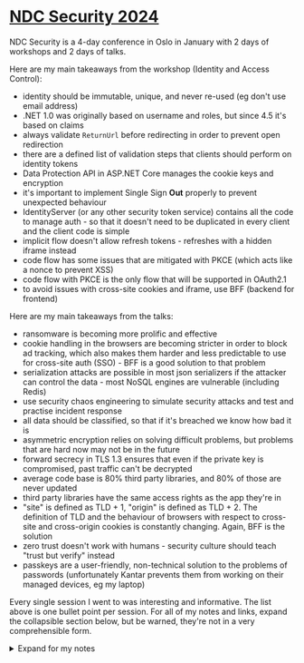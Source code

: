 # [NDC Security 2024](https://ndc-security.com/)

NDC Security is a 4-day conference in Oslo in January with 2 days of workshops and 2 days of talks.

Here are my main takeaways from the workshop (Identity and Access Control):
- identity should be immutable, unique, and never re-used (eg don't use email address)
- .NET 1.0 was originally based on username and roles, but since 4.5 it's based on claims
- always validate `ReturnUrl` before redirecting in order to prevent open redirection
- there are a defined list of validation steps that clients should perform on identity tokens
- Data Protection API in ASP.NET Core manages the cookie keys and encryption
- it's important to implement Single Sign **Out** properly to prevent unexpected behaviour
- IdentityServer (or any other security token service) contains all the code to manage auth -
  so that it doesn't need to be duplicated in every client and the client code is simple
- implicit flow doesn't allow refresh tokens - refreshes with a hidden iframe instead
- code flow has some issues that are mitigated with PKCE (which acts like a nonce to prevent XSS)
- code flow with PKCE is the only flow that will be supported in OAuth2.1
- to avoid issues with cross-site cookies and iframe, use BFF (backend for frontend)

Here are my main takeaways from the talks:
- ransomware is becoming more prolific and effective
- cookie handling in the browsers are becoming stricter in order to block ad tracking,
  which also makes them harder and less predictable to use for cross-site auth (SSO) -
  BFF is a good solution to that problem
- serialization attacks are possible in most json serializers if the attacker can control the data -
  most NoSQL engines are vulnerable (including Redis)
- use security chaos engineering to simulate security attacks and test and practise incident response
- all data should be classified, so that if it's breached we know how bad it is
- asymmetric encryption relies on solving difficult problems, but problems that are hard now may not be in the future
- forward secrecy in TLS 1.3 ensures that even if the private key is compromised,
  past traffic can't be decrypted
- average code base is 80% third party libraries, and 80% of those are never updated
- third party libraries have the same access rights as the app they're in
- "site" is defined as TLD + 1, "origin" is defined as TLD + 2.
  The definition of TLD and the behaviour of browsers with respect to cross-site and cross-origin cookies is constantly changing.
  Again, BFF is the solution
- zero trust doesn't work with humans -
  security culture should teach "trust but verify" instead
- passkeys are a user-friendly, non-technical solution to the problems of passwords
  (unfortunately Kantar prevents them from working on their managed devices, eg my laptop)

Every single session I went to was interesting and informative.
The list above is one bullet point per session.
For all of my notes and links, expand the collapsible section below,
but be warned, they're not in a very comprehensible form.

<details>
<summary>Expand for my notes</summary>
<br />

## Workshop: [Identity & Access Control for modern Applications and APIs using ASP.NET Core 8](https://ndc-security.com/workshops/identity-and-access-control-for-modern-applications-anders-abel/3cbf535885dc) *Anders Abel*

### Day 1

Apparently the workshop has been going for 10 years, but it's constantly updated and still very much relevant.  
Standard training is a 3-day course,
but this is condensed into a 2-day workshop.
He goes a bit quick sometimes.

Browser talks to webapp, services. Services talk to each other.
Assume zero trust, unlike 10 years ago when we trusted everything inside the firewall.

[`IIdentity`](https://learn.microsoft.com/en-us/dotnet/api/system.security.principal.iidentity?view=netframework-1.1)
and
[`IPrincipal`](https://learn.microsoft.com/en-us/dotnet/api/system.security.principal.iprincipal?view=netframework-1.1)
have been around since the start of .Net and are still the basis of authentication and authorization,
but they're based on a name and roles, which is not very flexible.

Identity name should be:
- immutable (persistent)
- unique
- never re-used

So don't use things like email address, or a social security number that's based on gender (like Norway does/did).
Use a guid.

.Net 4.5 introduced **claims** into .Net framework in 2012.
Claims are a key/value pair, with an optional issuer.

[`ClaimsIdentity`](https://learn.microsoft.com/en-us/dotnet/api/system.security.claims.claimsidentity?view=netframework-4.5)
implements `IIdentity`.
[`ClaimsPrincipal`](https://learn.microsoft.com/en-us/dotnet/api/system.security.claims.claimsprincipal?view=netframework-4.5)
implements `IPrincipal` and contains a collection of `ClaimsIdentity`s.

Claim **key**:
- OpenId defines a set of standard claims
- but it can be anything
- `sub` is kinda like `Name` in original `IIdentity`
  - "human"
  - unique at issuer

Claim **type** - eg to tie name to a well-known name.
Or can specify the type in the constructor.

`IIdentity.IsAuthenticated` is read-only. It's set by defining `authenticationType` in the constructor.

**Tip:** always use the
[4 parameter constructor](https://learn.microsoft.com/en-us/dotnet/api/system.security.claims.claimsidentity.-ctor?view=netframework-4.5#system-security-claims-claimsidentity-ctor(system-collections-generic-ienumerable((system-security-claims-claim))-system-string-system-string-system-string))
(second parameter is `authenticationType`).

ASP.NET middleware can handle request, or just part of it (ie process and continue).
Defined in order, eg first static files, then HSTS, then authentication, then authorization.

[Auth middleware extension methods](https://learn.microsoft.com/en-us/dotnet/api/microsoft.aspnetcore.builder.authappbuilderextensions.useauthentication?view=aspnetcore-8.0)
are badly named:
- [`SignInAsync`](https://learn.microsoft.com/en-us/dotnet/api/microsoft.aspnetcore.authentication.authenticationhttpcontextextensions.signinasync?view=aspnetcore-8.0) -
   creates a session - provider creates a principal which is the parameter to this method
- [`ChallengeAsync`](https://learn.microsoft.com/en-us/dotnet/api/microsoft.aspnetcore.authentication.authenticationhttpcontextextensions.challengeasync?view=aspnetcore-8.0) - initiates sign in
- [`AuthenticateAsync`](https://learn.microsoft.com/en-us/dotnet/api/microsoft.aspnetcore.authentication.authenticationhttpcontextextensions.authenticateasync?view=aspnetcore-8.0) - queries if authenticated

Always validate `ReturnUrl` when redirecting.
[`LocalRedirect`](https://learn.microsoft.com/en-us/dotnet/api/microsoft.aspnetcore.mvc.controllerbase.localredirect?view=aspnetcore-8.0)
does that, or manually check with
[`IsLocalUrl`](https://learn.microsoft.com/en-us/dotnet/api/microsoft.aspnetcore.mvc.iurlhelper.islocalurl?view=aspnetcore-8.0)
and handle if it's not.

[Data protection (DPAPI) in ASP.NET Core](https://learn.microsoft.com/en-us/aspnet/core/security/data-protection/configuration/overview?view=aspnetcore-8.0):
- manages the cookie encryption
- manages the keys
  - rotation
  - sharing across services that need to share, eg multiple webapp instances

In our IdentityServer we skipped key management
["for now"](https://github.com/NIPOSoftwareBV/nfield-identity/blob/master/Nfield.Identity/Startup.cs#L112).
There are
[examples](https://github.com/IdentityServer/IdentityServer4/tree/main/samples/KeyManagement)
in IdentityServer4 source.

`[Authorize("policy")]` attribute (new way).
Or can check in code.
Or in a view.  
`[Authorize(Roles="roles")]` attribute (old way).

`AddPolicy("policy", options => {...})]`
- can just require claims
- or can be more dynamic - `RequireAssertions` - but then can only check in code, not attribute
- if `RequireAssertion` gets too complex, use the authorization handler framework - see the lab

`RemoteAuthenticationHandler` for delegated auth.
`SignInAsync` not implemented - use `ChallengeAsync` instead.  
eg Google doesn't implement `SignOutAsync` because they don't want you to sign out.

Redirect from Google assumes `ReturnUrl` is safe - se we should validate it to prevent open redirection.

Google handler writes directly to the cookie handler that we define first in the pipeline.
- we might not want that
- can add another "temp" scheme in between
- convert Google identity to our identity
- see the lab

Scheme - eg Google, OpenId Connect, cookie, etc - is a configuration plus a handler.

**OpenId Connect** (oidc) "using IdentityServer as an example".

Terms:
- STS [Security Token Service](https://en.wikipedia.org/wiki/Security_token_service)
- [Identity Provider](https://en.wikipedia.org/wiki/Identity_provider) (IDP)
- Identity Server
- I think these are all basically the same thing BICBW

Endpoints:
- discovery - `/.well-known/openid-configuration` - static json
- authorize - html
- token - api

nonce (number used once) is OpenId Connect's way of doing XSS protection,
ie checking that the response is for my request.

Identity token contains header, payload, signature.

Discovery endpoint includes `jwks_uri` - list of keys so that we can validate the signature.

There's a list of validations that we should do on the token - defined in
[OpenId spec](https://openid.net/specs/openid-connect-core-1_0.html#IDTokenValidation).  
Use
[`JsonWebTokenHandler.ValidateTokenAsync`](https://learn.microsoft.com/en-us/dotnet/api/microsoft.identitymodel.jsonwebtokens.jsonwebtokenhandler.validatetokenasync?view=msal-web-dotnet-latest#microsoft-identitymodel-jsonwebtokens-jsonwebtokenhandler-validatetokenasync(system-string-microsoft-identitymodel-tokens-tokenvalidationparameters))
to do it - using properties from the key.  
But then also validate nonce:
- that's OpenId-specific - not part of JWT
- nonce is usually generated in the authorize request and written to a cookie,
  and then read back from the cookie when validating

AAD can also be used as identity provider, but it's not very customizable.
IdentityServer lets you fully customize.

IdentityServer is just a place to put all the code we've been writing up to now
so that it can be shared across multiple clients.
The client code to use it is very simple - just configuration in `Startup`.  
One IdentityServer that multiple clients use - SSO.

**Tip:** always use https, even locally, because it's handled differently to http.

### Day 2

Use multiple cookie schemes for intermediate sign in steps.
Each scheme must be complete when signed in to it.  
A reason why you're often asked to enter a code that's sent in an email,
rather than clicking a link in the email,
may be to make sure user stays in the same browser (session).

oidc builds on oauth2.

`response_type=token`: implicit flow.

`scope`: requested claims - no guarantee that they'll be returned.
But the provider should at least know about them.

`[Authorize]` triggers challenge.

**SingleSignOut**
- cleanup local session
- cleanup at STS
  - notify other clients in same session
  - hidden iframe on STS client signed out page - one iframe for each client
  - in Duende IdentityServer the list of clients is in `Config.Clients`

NB: don't sign out on get (`OnGet`) request - unless we add XSS protection manually.

`LoggedOut` page
- can skip the `Logout` prompt
- send token as XSS protection

`Logout` page could maybe be an iframe on client - Anders couldn't think of any reason why not.

**Federation Gateway**  
Multiple clients talk to FG.
FG manages auth with multiple identity providers - AAD, Google, etc.

Can have many providers and user has to choose.
In order to reduce the list,
do a customer-specific start page and filter based on where you came from.
Or first ask for email,
and then only show list of relevant providers on next screen.  
This is called **home realm discovery**.  
Client sets `acr_values` in request - how it does that is up to client.

Server app (cf browser app with user) sends `client_secret` (among other things) in request to STS.
Gets an access token back.  
Access token is used to call API.  
Access token is usually transmitted in `Authorization` header as `Bearer` token.  
No signin/signout/challenge because we just use the token.  
Client shouldn't need to inspect the token.
Properties from the token that are needed for validation
are also returned in the response along with the token - scope, expiry.  
API should validate token, eg scope, client id.

Scope is a set of information about resource.

Only introduce scopes when you need them - start with just one (for each app).

User-centric - token on behalf of user.
Delegation/impersonation.
Mainly skipped this part of the course,
but mentioned a bit in the discussion - doesn't seem particularly difficult.

Access token cf id token:
- access token lifetime is finite - eg 15 minutes
- request a refresh token - scope `offline_access`
- refresh token used to request new access token
- refresh tokens can also be stolen, but they can be revoked,
  unlike access tokens that are valid until they expire
- refresh tokens typically have a very long expiry, eg years

Code flow
- `token_type=code`
- has issue - authorization code inspection
- mitigated with [PKCE](https://pragmaticwebsecurity.com/articles/oauthoidc/from-implicit-to-pkce.html)
  - something like a nonce
  - `code_challenge=hash(code_verifier)`
  - `code_verifier` is used when exchanging code for access token
  - ASP.NET Core does this by default
  - full name: "code flow with PKCE"

OAuth2.1 - the next version - will only have code flow with PKCE - the others are deprecated.

Implicit flow doesn't allow refresh tokens -
use hidden iframe to refresh access token instead

BFF - backend for frontend - client only talks to one backend

Native apps can open broswer for SSO so that user can trust it.
Return URI is an app-specific URI that goes back to app.

## Day 3

### [Keynote: How I Met Your Data](https://ndc-security.com/agenda/opening-keynote-0soy/0k71y3zuhz9) *Troy Hunt*

I arrived early to secure a good seat
([Boom! Boom!](https://en.wikipedia.org/wiki/Basil_Brush))

![NDC welcome](resources/ndc-security-welcome.jpg)

There were surprisingly few people - I guessed 200 -
although Troy said this was the biggest NDC Security ever with 350 attendees.

The keynote was some stories from 10 years of running
[HaveIBeenPwned](https://haveibeenpwned.com/).

Encrypted data is safe unless the key is compromised.

[politie.nl](https://politie.nl/checkyourhack)
have a service similar to
[HaveIBeenPwned](https://haveibeenpwned.com/),
but for a very limited dataset.

OTP in
[1Password](https://1password.com/)
is okay for the less critical sites.

![NDC Troy](resources/ndc-security-troy.jpg)

### [52 minutes from initial access to ransomware - is your defensive team ready?](https://ndc-security.com/agenda/52-mins-from-initial-access-to-ransomware-is-your-defensive-team-ready/0xynjm4t1kv) *Maarten Goet*

He's from the Netherlands - MVP and Regional Director.

HumOR - human operated ransomware:
- 2023 - up 250% (since 2022?)
- 70% are organizations with < 500 employees
- 80% are from unmanaged devices

Threat actors:
- individual teenagers
- financially motivated - ransomware as a service
- nation states

2010:
- target individuals
- opportunistic

now:
- target entire organizations
- more targetted
- double extortion
  - data exfiltration
  - encryption

In The Netherlands, 41% pay the ransom.

[ft.com](https://ig.ft.com/ransomware-game/)
has a ransomware negotiation simulator.

Ransomware as a service:
- 2500 - initial access
- 60 - ? (check slide deck)
- 20 - ?
- 1 - ransomware event

Mitre Att&ack - see slides - stages.

47 minutes average from initial access to full encryption.

Identity attack.

Microsoft Defender for Cloud
- can see attack vector, eg a server with RDP open can access something
- and XDR
- extend with Azure Sentinel

Microsoft
- "Defend at Machine Speed"
- because human can't beat 47 minutes
- EDR - automatic attack disruption

Microsoft Defender Deception
- honeypot
- released soon

I asked him about the risk of local admin -
he said that wasn't really a problem -
need to look at the big picture and make sure it can't do damage on the network.

### [The Future of Cookies](https://ndc-security.com/agenda/the-future-of-cookies-041k/858a3e38caa2) *Anders Abel*

`SameSite=Strict` - don't send in iframe  
`SameSite=Lax` - `GET` only - not `POST` or iframe  
`HttpOnly` - not accessible to javascript

Same site - domain - subdomain can be different.
Subdomain defined by
[public suffix list](https://publicsuffix.org/).

There's no way to query properties of cookie:
- eg evil subdomain could set a cookie for a domain
- other domain doesn't know that evil set it
- mitigate by using domain in cookie name

oidc spec says to use iframe (to refresh token?)
- so when browers prevent ad tracking, they also broke oidc iframe
- use bac-channel logout instead
- Safari uses AI to block - so unreliable/unrepeatable
- logout of IdentityServer will fail - should check success
- Firefox has a better solution

Chrome makes money from ads, so has mixed interests.
More flexible - can enable/disable.

Cross-site cookies are problematic and will become more so.

![1st party cookies](resources/ndc-security-anders.jpg)

### [PAR: Securing the OAuth and OpenID Connect Front-Channel](https://ndc-security.com/agenda/par-securing-the-oauth-and-openid-connect-front-channel/6c50dd558eb3) *Dominick Baier*

I changed my mind about going to this talk at the last minute,
mainly because the previous talk said that front channel is dead,
and went to this instead:

### [Implicit and Mutation-Based Serialization Vulnerabilities in .NET](https://ndc-security.com/agenda/second-breakfast-implicit-and-mutation-based-serialization-vulnerabilities-in-net-09xa/06cw2pnysiq) *Jonathan Birch*

Mutation-based.

Don't do `Type.GetType(string)`.

Polymorphic serializers are bad - self-describing data.

Exploit - hack a type that has side-effects, eg:
- `AssemblyInstaller`
- `ObjectDataProvider`

Deserialize json with a type property, eg
`{"$type": "..."}`

Read/write object - db, cache, etc.

`Deserialize<T>()` - `T` sometimes doesn't matter to deserializer - it's just a cast afterwards.  
But even when it does matter, can also have an inner type.

Mutation:
- write a `Dictionary`
- when deserialized uses type property

Exploited when deserialized - what happens next is irrelevant.

Attacker needs to be able to control, eg one key of dictionary.

Serialization binder
- control allowed types
- but can be bypassed, especially with generics, and nested types
- don't use them - it's too hard to do it right.

BinaryFormatter won't serialize boxed value types assigned to an interface.
The only interfaces that allow this are:
- `IConvertible`
- `IComparable`
- `IFormattable`

These are not common types, but can work around with generics again.

These vulnerablities are not fixed - for various reasons.

`System.Text.Json.JsonSerializer` is the only good one.

Most NoSQL engines are vulnerable.

He mostly talked about .Net FF - he had a hard time finding some for .Net Core.

### [Optimizing Cloud Detection & Response With Security Chaos Engineering](https://ndc-security.com/agenda/optimizing-cloud-detection-and-response-with-security-chaos-engineering-0cjg/0s36tfo28ih) *Kennedy Torkura*

Talk was largely based on the
[Security Chaos Engineering (SCE) mind map](https://www.mitigant.io/blog/security-chaos-engineering-101-the-mind-map-feedback-loop).

Chaos Monkey was introduced by Netflix.

Security Chaos Engineering:
- cyber security
- cyber resilience

Why:
- detect blindspots
- overcome security theatre

Practise ransomware scenario.

It will test the monitoring - SIEM etc - so if we don't have them it's a bit pointless.

Example - AKS security compromised - leads to AWS S3 bucket ransomware.

EDR -> NDR -> XDR -> CDR

**[Mitre Att&ck matrix](https://attack.mitre.org/)**.

[Mitigant tool](https://www.mitigant.io/) can, eg emulate AndroxGhost malware attack.
DataDog only gives a low severity alert.

They have a set of attacks that I can try.
Check what they have for Azure.

Starts with a compromised account
- you might say that makes the test a bit meaningless
- but that is real scenario
  - see previous talk
  - 80% of attacks start with compromised identity

They have a tab "evidence" - will be less if we have less monitoring.

This assumes hackers are in, and then what will happen next?

Could run continuously, but most don't because the human element is also important.

Add chaos testing to my list of concerns.

### [Purple is the New Black: Modern Approaches to Application Security](https://ndc-security.com/agenda/purple-is-the-new-black-modern-approaches-to-application-security/73db1a6df599) *Tanya Janca*

Purple team - helping red team and blue team collaborate.

Red team - hackers - very popular (eg lots of movies).  
Blue team - less sexy - eg incident response.

Zero trust is the opposite of human nature.  
Assume breach.

**Classify all the data** - so if it's breached we know how bad it is.

Talk was aimed at security professionals - not developers.

She mentioned "security as code" and I asked her what she meant by that.
I think she explained that it meant,
eg the pipeline can add security headers when it sees it's missing,
but later I think I misunderstood and that's not what she meant.

### [Asymmetric Encryption: A Deep Dive](https://ndc-security.com/agenda/asymmetric-encryption-a-deep-dive/5014163b148e) *Eli Holderness*

[RSA](https://en.wikipedia.org/wiki/RSA_(cryptosystem))
was the first asymetrics scheme in 1977.

She explained it in a clear way, but I lost it after that.
But it was still an entertaining talk.

Elliptic curves replaced RSA for a couple of decades.

Shor's algorithm solve the difficult problems that they rely on.

Quantum computers - harder problems.

Encrypt now for schemes that quantum computers can solve in the future -
traffic could be stored and decrypted later -
[Dilithium/Kyber](https://blog.chromium.org/2023/08/protecting-chrome-traffic-with-hybrid.html).

## Day 4

### [Unlocking The Secrets Of TLS](https://ndc-security.com/agenda/unlocking-the-secrets-of-tls/0r79nspzqh7) *Scott Helme*

RSA is asymetric - only used for exchanging symetric key - because it's expensive.

1994
- https invented
- server sends public key
- client encrypts with it
- negotiate/exchange key

Snowden - 2013:
- NSA encrypts all traffic and stores it - PRISM
- they forced his email provider to reveal his private key
- and then they can decrypt all the traffic he sent in the past

Heartbleed - 2014:
- leaked private key from server

This is a flaw in RSA key exchange.  
[Diffie-Hellman key exchange](https://en.wikipedia.org/wiki/Diffie%E2%80%93Hellman_key_exchange)
was invented in 1977, but not used until after heartbleed.  
DHKX, or DHEKX - E=ephemeral - new key for each session.
So in case one session is cracked, impact is limited.

Forward Secrecy - 2008:
- problem/solution was theoretical, but no-one saw a reason to use it until Snowde
- mandatory in TLS 1.3
- reduces risk (impact?) of losing private key
- private key only used for establishing forwarding secrecy - not whole exchange
- ensure that even if private key is compromised, past traffic can't be decrypted

### [Reviewing NuGet Packages security easily using OpenSSF Scorecard](https://ndc-security.com/agenda/assessing-nuget-packages-more-easily-with-security-scorecards-0x8x/01l9zdcmcx1) *Niels Tanis*

Another [Dutch speaker](https://github.com/nielstanis/NDCSecurity2024).

Average code base is 20% yours, 80% other people's.

Veracode publishes
[State of Software Security](https://www.veracode.com/state-of-software-security-report)
report annually.

79% of third party packages are never updated.

All packages have same access rights as the app they're in.

`dotnet listpackage --vulnerable`: direct dependencies.  
`dotnet listpackage --vulnerable --include-transitive`: also transient dependencies.  
dotnet 8 restore does this by default.

OpenSSF scorecard - give open source projects a score based on
[various criteria](https://securityscorecards.dev/#the-checks):
- code vulnerabilities
- maintenance
- etc

`RestorePackagesWithLockFile` option in MSBuild will create a `package.lock.json` file.

Build provenance - info about environment used for the build - packaged in the package.

[deps.dev](https://deps.dev/) is a similar service - from Google
- includes OpenSSF scorecard
- has an API

OpenSSF is part of Linux Foundation.

[SharpFuzz](https://github.com/Metalnem/sharpfuzz) - fuzz input.

[Microsoft Application Inspector](https://www.microsoft.com/en-us/security/blog/2020/01/16/introducing-microsoft-application-inspector/)
- analyzes to see what kind of application it is
- eg, has crytography, API, cloud, has auth, etc

**Tip:** use OpenSSF to get score of our repos,
and see the worst dependencies and see if we can remove/update them.

### [The Past, Present, and Future of Cross-Site/Cross-Origin Request Forgery](https://ndc-security.com/agenda/the-past-present-and-future-of-cross-sitecross-origin-request-forgery-0yyc/0o14vrn2ffp) *Philippe De Ryck*

CSRF has always been a problem - recognised around the year 2000.

Simple mitigation - send secret in cookie that's also validated:
- synchronizer tokens
- needs to be done explicitly by dev - easy to forget

SameSite cookies:
- site = TLD + 1
- Chrome made same site the default behaviour - unless you specify `none`
- `lax` is a good choice for most apps
- set it explicitly - so other browsers will do the same as Chrome

[BFF](https://learn.microsoft.com/en-us/azure/architecture/patterns/backends-for-frontends)
uses cookies to talk to API.

It's possible to post form data that looks like json:
- for iframe/js attack
- name is first part of json
- value is second part

Cross-origin but same site - TLD + 2

Cross-**origin** request forgery:
- why would you give attacker control over subdomains?
- dangling CNAMEs
- a multi-tenant app might have a subdomain per tenant

CORS => preflight (`OPTIONS` request).

js `no-cors` mode = "2008 mode".

API should require custom header:
- `no-cors` client can't send it
- and enforce (validate) content-type

[Duence BFF library](https://duendesoftware.com/products/bff) does all this.

![CSRF flowchart](resources/ndc-security-csrf-flowchart.jpg)

### [Social engineering pentesting. - How it is done, and what you should think about](https://ndc-security.com/agenda/social-engineering-pentesting-how-it-is-done-and-what-you-should-think-about-0juu/0snwepno5wg) *Ragnhild "Bridget" Sageng*

Technique used to get a person to perform action or disclose information.

Phishing test - very simple example.

There's an ethical responsibility.

OSINT:
- information on web - about people or companies
- social media
- DNS, certs, etc
- Google Maps (history)

Phishing - email.  
Vishing - voice phishing - eg phone call.  
Smishing - SMS phishing.  
Quishing - QR code phishing.

Zero Trust doesn't work with humans.
Trust but Verify instead.

Security culture.
Awareness.

A test done poorly can have negative consequences.
Even phishing tests can cause hostility

Report:
- try to stay anonymous
- consequences

The failure of an individual is not the individual's fault - it's a system failure.

Debrief is important:
- see how it affected victims
- explain that it's not their fault

Culture:
- what's learned is easily forgotten
- should be continuous training

Practise - eg:
- say that Fred will be coming for a test sometime in the next 3 months
- have someone come with a T-shirt with "Fred" in big letters on the front
- gives people confidence to confront suspicious strangers

### [No Size Fits All: Empowering Engineers with Custom Application Security tests](https://ndc-security.com/agenda/no-size-fits-all-empowering-engineers-with-custom-application-security-tests-0mgr/09szzp7feis) *Michal Kamensky*

Generic SAST/DAST tools can find generic vulnerabilities. There are lots of such tools.

App specific mitigations are not recognised by generic tools,
and so we'll get used to ignoring the warnings.

Security decorators
- input validation
- challenge - check decorator is applied everywhere it should be
- solution - SAST rules
- the demo used [SemGrep](https://semgrep.dev/products/semgrep-code/) SAST

Rules - check we're not calling vulnerable methods in libraries.

DAST
- demo used [Nuclei](https://github.com/projectdiscovery/nuclei)
- also has rules
- will do fuzzing

Can run SemGrep in the pipeline - not free.

### [Passwords are Dead, Long live Passkeys!](https://ndc-security.com/agenda/passwords-are-dead-long-live-passkeys-09cu/09kh8w0kjwe) *Stephen Rees-Carter*

Problems with passwords:
- humans are the weakness
- gullible - will tell attacker if he asks the right way

MFA is technical solution.

Passkeys use existing technologies in a user-friendly, non-technical solution.

[passkeys.io](https://passkeys.io/) has a demo.

Passkey is linked to device
- Windows Hello is disabled by Kantar :(

Use passkey on phone:
- create new
- can have as many passkeys as you like
- connect with Bluetooth

Passkey is resistent to phishing - there's nothing to steal (on client).

Passkeys is still optional (like biometrics)
- because it's not supported everywhere
- so there's still a username/password fallback

[passkeys.directory](https://passkeys.directory/) - list of sites that support passkeys.

[passkeys.dev](https://passkeys.dev/) - how to implement front end code.

[webauthn.me](https://webauthn.me/)
- demo
- webauthn is the protocol
- passkeys is a layer on top
  - user-friendly
  - sync
  - etc

Public key on client (sign in flow)
- app sends challenge
- signature flow
- validate signature in app

![Passkeys](resources/ndc-security-passkeys.jpg)

</details>

